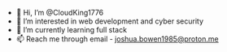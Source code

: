 - 👋 Hi, I’m @CloudKing1776
- 👀 I’m interested in web development and cyber security
- 🌱 I’m currently learning full stack
- 📫 Reach me through email - joshua.bowen1985@proton.me

<!---
CloudKing1776/CloudKing1776 is a ✨ special ✨ repository because its `README.md` (this file) appears on your GitHub profile.
You can click the Preview link to take a look at your changes.
--->
